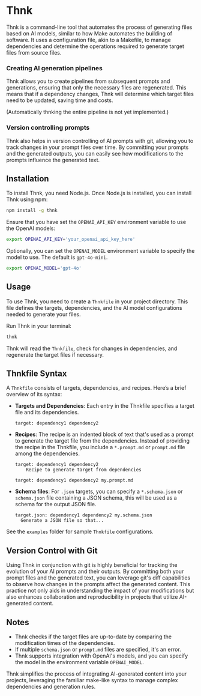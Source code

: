 # Thnk

Thnk is a command-line tool that automates the process of generating files based on AI models, similar to how Make automates the building of software. It uses a configuration file, akin to a Makefile, to manage dependencies and determine the operations required to generate target files from source files.

### Creating AI generation pipelines

Thnk allows you to create pipelines from subsequent prompts and generations, ensuring that only the necessary files are regenerated. This means that if a dependency changes, Thnk will determine which target files need to be updated, saving time and costs.

(Automatically thnking the entire pipeline is not yet implemented.)

### Version controlling prompts

Thnk also helps in version controlling of AI prompts with git, allowing you to track changes in your prompt files over time. By committing your prompts and the generated outputs, you can easily see how modifications to the prompts influence the generated text.

## Installation

To install Thnk, you need Node.js. Once Node.js is installed, you can install Thnk using npm:

```bash
npm install -g thnk
```

Ensure that you have set the `OPENAI_API_KEY` environment variable to use the OpenAI models:

```bash
export OPENAI_API_KEY='your_openai_api_key_here'
```

Optionally, you can set the `OPENAI_MODEL` environment variable to specify the model to use. The default is `gpt-4o-mini`.

```bash
export OPENAI_MODEL='gpt-4o'
```

## Usage

To use Thnk, you need to create a `Thnkfile` in your project directory. This file defines the targets, dependencies, and the AI model configurations needed to generate your files.

Run Thnk in your terminal:

```bash
thnk
```

Thnk will read the `Thnkfile`, check for changes in dependencies, and regenerate the target files if necessary.

## Thnkfile Syntax

A `Thnkfile` consists of targets, dependencies, and recipes. Here’s a brief overview of its syntax:

- **Targets and Dependencies**: Each entry in the Thnkfile specifies a target file and its dependencies.

  ```
  target: dependency1 dependency2
  ```

- **Recipes**: The recipe is an indented block of text that's used as a prompt to generate the target file from the dependencies. Instead of providing the recipe in the Thnkfile, you include a `*.prompt.md` or `prompt.md` file among the dependencies.

  ```
  target: dependency1 dependency2
      Recipe to generate target from dependencies
  ```

  ```
  target: dependency1 dependency2 my.prompt.md
  ```

- **Schema files**: For `.json` targets, you can specify a `*.schema.json` or `schema.json` file containing a JSON schema, this will be used as a schema for the output JSON file.

  ```
  target.json: dependency1 dependency2 my.schema.json
    Generate a JSON file so that...
  ```

See the `examples` folder for sample `Thnkfile` configurations.

## Version Control with Git

Using Thnk in conjunction with git is highly beneficial for tracking the evolution of your AI prompts and their outputs. By committing both your prompt files and the generated text, you can leverage git's diff capabilities to observe how changes in the prompts affect the generated content. This practice not only aids in understanding the impact of your modifications but also enhances collaboration and reproducibility in projects that utilize AI-generated content.

## Notes

- Thnk checks if the target files are up-to-date by comparing the modification times of the dependencies.
- If multiple `schema.json` or `prompt.md` files are specified, it's an error.
- Thnk supports integration with OpenAI's models, and you can specify the model in the environment variable `OPENAI_MODEL`.

Thnk simplifies the process of integrating AI-generated content into your projects, leveraging the familiar make-like syntax to manage complex dependencies and generation rules.
